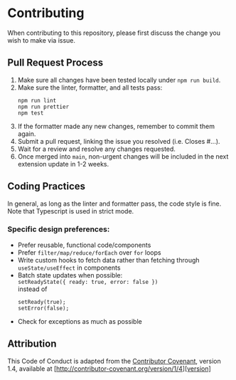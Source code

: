 # Contributing

When contributing to this repository, please first discuss the change you wish to make via issue.

## Pull Request Process

1. Make sure all changes have been tested locally under `npm run build`.
2. Make sure the linter, formatter, and all tests pass:
   ```
   npm run lint
   npm run prettier
   npm test
   ```
3. If the formatter made any new changes, remember to commit them again.
4. Submit a pull request, linking the issue you resolved (i.e. Closes #...).
5. Wait for a review and resolve any changes requested.
6. Once merged into `main`, non-urgent changes will be included in the next extension update in 1-2 weeks.

## Coding Practices

In general, as long as the linter and formatter pass, the code style is fine.
Note that Typescript is used in strict mode.  
### Specific design preferences:
- Prefer reusable, functional code/components
- Prefer `filter/map/reduce/forEach` over `for` loops
- Write custom hooks to fetch data rather than fetching through `useState/useEffect` in components
- Batch state updates when possible:  
  ```setReadyState({ ready: true, error: false })```  
  instead of  
  ```
  setReady(true);
  setError(false);
  ```
- Check for exceptions as much as possible

## Attribution

This Code of Conduct is adapted from the [Contributor Covenant][homepage], version 1.4,
available at [http://contributor-covenant.org/version/1/4][version]

[homepage]: http://contributor-covenant.org
[version]: http://contributor-covenant.org/version/1/4/
